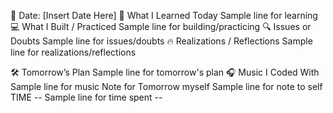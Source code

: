 📅 Date: [Insert Date Here]
🧠 What I Learned Today
 Sample line for learning
💻 What I Built / Practiced
Sample line for building/practicing
🔍 Issues or Doubts
Sample line for issues/doubts
🔥 Realizations / Reflections
Sample line for realizations/reflections

🛠 Tomorrow’s Plan
Sample line for tomorrow's plan
🎧 Music I Coded With
Sample line for music
Note for Tomorrow myself
Sample line for note to self
TIME
-- Sample line for time spent --
